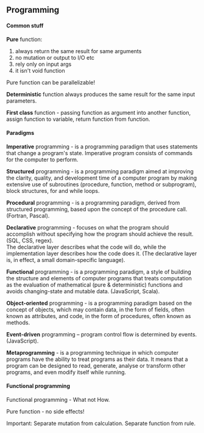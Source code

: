 Programming
-

#### Common stuff

**Pure** function:

1. always return the same result for same arguments
2. no mutation or output to I/O etc
3. rely only on input args
4. it isn't void function

Pure function can be parallelizable!

**Deterministic** function always produces the same result for the same input parameters.

**First class** function - passing function as argument into another function,
assign function to variable, return function from function.

#### Paradigms

**Imperative** programming - is a programming paradigm that uses statements that change a program's state.
Imperative program consists of commands for the computer to perform.

**Structured** programming - is a programming paradigm
aimed at improving the clarity, quality, and development time of a computer program
by making extensive use of subroutines (procedure, function, method or subprogram),
block structures, for and while loops.

**Procedural** programming - is a programming paradigm, derived from structured programming,
based upon the concept of the procedure call.
(Fortran, Pascal).

**Declarative** programming - focuses on what the program should accomplish
without specifying how the program should achieve the result.
(SQL, CSS, regex).
<br>The declarative layer describes what the code will do,
while the implementation layer describes how the code does it.
(The declarative layer is, in effect, a small domain-specific language).

**Functional** programming - is a programming paradigm,
a style of building the structure and elements of computer programs
that treats computation as the evaluation of mathematical (pure & deterministic) functions
and avoids changing-state and mutable data.
(JavaScript, Scala).

**Object-oriented** programming - is a programming paradigm based on the concept of objects,
which may contain data, in the form of fields, often known as attributes,
and code, in the form of procedures, often known as methods.

**Event-driven** programming – program control flow is determined by events.
(JavaScript).

**Metaprogramming** - is a programming technique
in which computer programs have the ability to treat programs as their data.
It means that a program can be designed to read, generate, analyse or transform
other programs, and even modify itself while running.

#### Functional programming

Functional programming - What not How.

Pure function - no side effects!

Important:
Separate mutation from calculation.
Separate function from rule.
